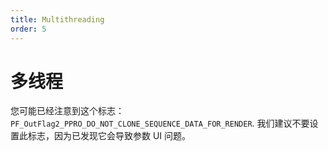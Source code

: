 ```yaml
---
title: Multithreading
order: 5
---
```


# 多线程

您可能已经注意到这个标志： `PF_OutFlag2_PPRO_DO_NOT_CLONE_SEQUENCE_DATA_FOR_RENDER`. 我们建议不要设置此标志，因为已发现它会导致参数 UI 问题。

